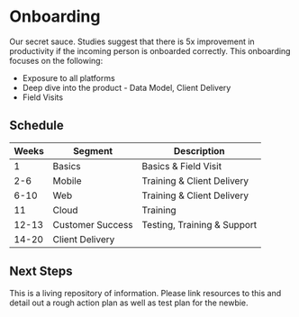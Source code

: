 # Onboarding
Our secret sauce. Studies suggest that there is 5x improvement in productivity if the incoming person is onboarded correctly. This onboarding focuses on the following:

* Exposure to all platforms
* Deep dive into the product - Data Model, Client Delivery
* Field Visits

## Schedule

| Weeks | Segment          | Description                           |  
|-------|------------------|---------------------------------------|  
| 1     | Basics           | Basics & Field Visit                  |  
| 2-6   | Mobile           | Training & Client Delivery            |  
| 6-10  | Web              | Training & Client Delivery            |  
| 11    | Cloud            | Training                              |  
| 12-13 | Customer Success | Testing, Training & Support           |  
| 14-20 | Client Delivery  |                                       |

## Next Steps
This is a living repository of information. Please link resources to this and detail out
a rough action plan as well as test plan for the newbie.
